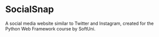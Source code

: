 # SocialSnap
A social media website similar to Twitter and Instagram, created for the Python Web Framework course by SoftUni.
